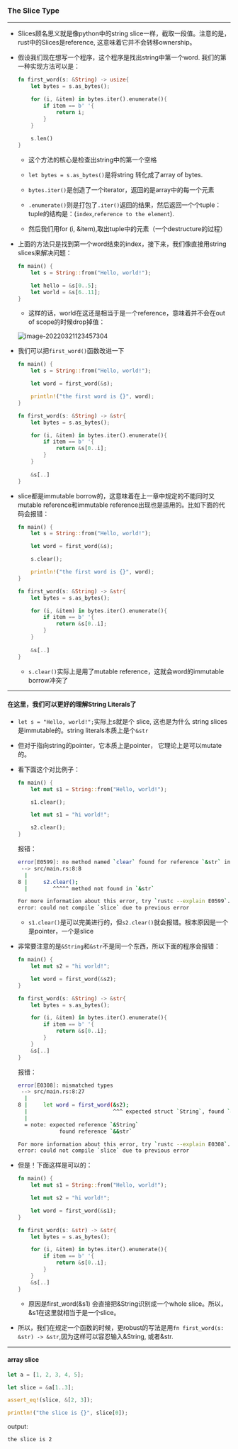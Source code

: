 ### The Slice Type

---

+ Slices顾名思义就是像python中的string slice一样，截取一段值。注意的是，rust中的Slices是reference, 这意味着它并不会转移ownership。

+ 假设我们现在想写一个程序，这个程序是找出string中第一个word. 我们的第一种实现方法可以是：

  ```rust
  fn first_word(s: &String) -> usize{
      let bytes = s.as_bytes();
  
      for (i, &item) in bytes.iter().enumerate(){
          if item == b' '{
              return i;
          }
      }
      
      s.len()
  }
  ```

  + 这个方法的核心是检查出string中的第一个空格
  + `let bytes = s.as_bytes()`是将string 转化成了array of bytes.
  + `bytes.iter()`是创造了一个iterator，返回的是array中的每一个元素
  + `.enumerate()`则是打包了`.iter()`返回的结果，然后返回一个个tuple：tuple的结构是：(`index`,`reference to the element`).

  + 然后我们用for (i, &item),取出tuple中的元素（一个destructure的过程）

+ 上面的方法只是找到第一个word结束的index，接下来，我们像直接用string slices来解决问题：

  ```rust
  fn main() {
      let s = String::from("Hello, world!");
  
      let hello = &s[0..5];
      let world = &s[6..11];
  }
  ```

  + 这样的话，world在这还是相当于是一个reference，意味着并不会在out of scope的时候drop掉值：

  ![image-20220321123457304](C:\Users\LENOVO\AppData\Roaming\Typora\typora-user-images\image-20220321123457304.png)

+ 我们可以把`first_word()`函数改进一下

  ```rust
  fn main() {
      let s = String::from("Hello, world!");
  
      let word = first_word(&s);
  
      println!("the first word is {}", word);
  }
  
  fn first_word(s: &String) -> &str{
      let bytes = s.as_bytes();
  
      for (i, &item) in bytes.iter().enumerate(){
          if item == b' '{
              return &s[0..i];
          }
      }
      
      &s[..]
  }
  ```

+ slice都是immutable borrow的，这意味着在上一章中规定的不能同时又mutable reference和immutable reference出现也是适用的。比如下面的代码会报错：

  ```rust
  fn main() {
      let s = String::from("Hello, world!");
  
      let word = first_word(&s);
  
      s.clear();
  
      println!("the first word is {}", word);
  }
  
  fn first_word(s: &String) -> &str{
      let bytes = s.as_bytes();
  
      for (i, &item) in bytes.iter().enumerate(){
          if item == b' '{
              return &s[0..i];
          }
      }
      
      &s[..]
  }
  ```

  + `s.clear()`实际上是用了mutable reference，这就会word的immutable borrow冲突了

---

#### 在这里，我们可以更好的理解String Literals了

+ `let s = "Hello, world!";`实际上s就是个 slice, 这也是为什么 string slices是immutable的。string literals本质上是个`&str`

+ 但对于指向string的pointer，它本质上是pointer， 它理论上是可以mutate的。

+ 看下面这个对比例子：

  ```rust
  fn main() {
      let mut s1 = String::from("Hello, world!");
  
      s1.clear();
  
      let mut s1 = "hi world!";
  
      s2.clear();
  }
  ```

  报错：

  ```bash
  error[E0599]: no method named `clear` found for reference `&str` in the current scope
   --> src/main.rs:8:8
    |
  8 |     s2.clear();
    |        ^^^^^ method not found in `&str`
  
  For more information about this error, try `rustc --explain E0599`.
  error: could not compile `slice` due to previous error
  ```

  + `s1.clear()`是可以完美进行的，但`s2.clear()`就会报错。根本原因是一个是pointer，一个是slice

+ 非常要注意的是`&String`和`&str`不是同一个东西，所以下面的程序会报错：

  ```rust
  fn main() {
      let mut s2 = "hi world!";
  
      let word = first_word(&s2);
  }
  
  fn first_word(s: &String) -> &str{
      let bytes = s.as_bytes();
  
      for (i, &item) in bytes.iter().enumerate(){
          if item == b' '{
              return &s[0..i];
          }
      }   
      &s[..]
  }
  ```

  报错：

  ```bash
  error[E0308]: mismatched types
   --> src/main.rs:8:27
    |
  8 |     let word = first_word(&s2);
    |                           ^^^ expected struct `String`, found `&str`
    |
    = note: expected reference `&String`
               found reference `&&str`
  
  For more information about this error, try `rustc --explain E0308`.
  error: could not compile `slice` due to previous error
  ```

+ 但是！下面这样是可以的：

  ```rust
  fn main() {
      let mut s1 = String::from("Hello, world!");
  
      let mut s2 = "hi world!";
  
      let word = first_word(&s1);
  }
  
  fn first_word(s: &str) -> &str{
      let bytes = s.as_bytes();
  
      for (i, &item) in bytes.iter().enumerate(){
          if item == b' '{
              return &s[0..i];
          }
      } 
      &s[..]
  }
  ```

  + 原因是first_word(&s1) 会直接把&String识别成一个whole slice。所以，&s1在这里就相当于是一个slice。

+ 所以，我们在规定一个函数的时候，更robust的写法是用`fn first_word(s: &str) -> &str`,因为这样可以容忍输入&String, 或者&str.

---

#### array slice

```rust
let a = [1, 2, 3, 4, 5];

let slice = &a[1..3];

assert_eq!(slice, &[2, 3]);

println!("the slice is {}", slice[0]);
```

output: 

```bash
the slice is 2
```

